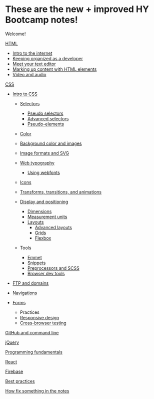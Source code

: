 These are the new + improved HY Bootcamp notes!
======

Welcome!

[HTML](https://github.com/HackerYou/bootcamp-notes/tree/master/01-html)
  * [Intro to the internet](https://github.com/HackerYou/bootcamp-notes/blob/master/01-html/1.1-intro-to-the-internet.md)
  * [Keeping organized as a developer](https://github.com/HackerYou/bootcamp-notes/blob/master/01-html/1.2-keeping-organized-as-a-developer.md)  
  * [Meet your text editor](https://github.com/HackerYou/bootcamp-notes/blob/master/01-html/1.3-meet-your-text-editor.md)
  * [Marking up content with HTML elements](https://github.com/HackerYou/bootcamp-notes/blob/master/01-html/1.4-marking-up-content-with-html-elements.md)
  * [Video and audio](https://github.com/HackerYou/bootcamp-notes/blob/master/01-html/1.5-video-and-audio.md)

[CSS](https://github.com/HackerYou/bootcamp-notes/tree/master/03-css)
* [Intro to CSS](https://github.com/HackerYou/bootcamp-notes/blob/master/03-css/3.1-intro-to-css.md)
  * [Selectors]()
    * [Pseudo selectors]()
    * [Advanced selectors]()
    * [Pseudo-elements]()
  * [Color]()
  * [Background color and images]()
  * [Image formats and SVG]()
  * [Web typography]()
    * [Using webfonts]()
  * [Icons]()
  * [Transforms, transitions, and animations]()

  * [Display and positioning]()
    * [Dimensions]()
    * [Measurement units]() 
    * [Layouts](https://github.com/HackerYou/bootcamp-notes/blob/master/03-css/3.10-css-layouts.md)
      * [Advanced layouts]()
      * [Grids]()
      * [Flexbox]()
  * Tools
    * [Emmet]()
    * [Snippets]()
    * [Preprocessors and SCSS]()
    * [Browser dev tools]()

  <!-- FTP should be elsewhere, so should these other lessons -->
* [FTP and domains]()
* [Navigations]()
* [Forms]()

  *  Practices
    * [Responsive design]()
    * [Cross-browser testing]()

[GitHub and command line]()

[jQuery]()

[Programming fundamentals]()

[React]()

[Firebase]()

[Best practices](https://github.com/HackerYou/bootcamp-notes/blob/master/best-practices.md)

[How fix something in the notes]()


<!-- ## How to submit a pull request

Create a branch in your command line `git `

Put the name of the lesson you're editing in the branch name, prepended by the word `fix`. Like this: `fix-03-css/3.12-advanced-layouts`.

Please use [the style guide](https://github.com/HackerYou/no-repeat-bootcamp-notes-2018/blob/master/style-guide.md) for the notes.

If you've never written in Markdown before, take a look at this [Markdown cheatsheet](https://github.com/adam-p/markdown-here/wiki/Markdown-Cheatsheet). -->

